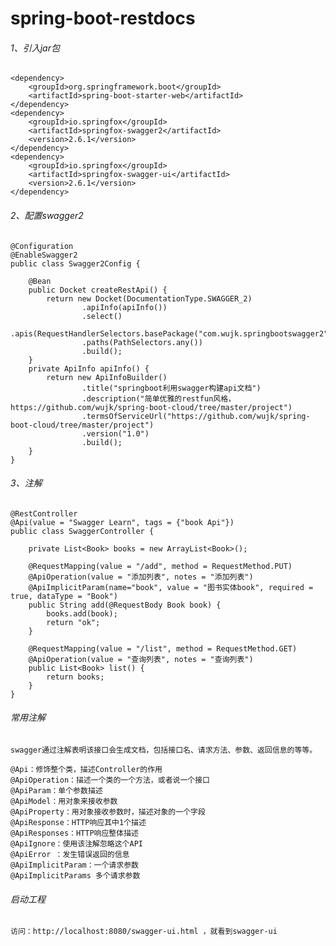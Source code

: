 # spring-boot-restdocs

###### 1、引入jar包
    <dependency>
        <groupId>org.springframework.boot</groupId>
        <artifactId>spring-boot-starter-web</artifactId>
    </dependency>
    <dependency>
        <groupId>io.springfox</groupId>
        <artifactId>springfox-swagger2</artifactId>
        <version>2.6.1</version>
    </dependency>
    <dependency>
        <groupId>io.springfox</groupId>
        <artifactId>springfox-swagger-ui</artifactId>
        <version>2.6.1</version>
    </dependency>
    
###### 2、配置swagger2
    @Configuration
    @EnableSwagger2
    public class Swagger2Config {
    
        @Bean
        public Docket createRestApi() {
            return new Docket(DocumentationType.SWAGGER_2)
                    .apiInfo(apiInfo())
                    .select()
                    .apis(RequestHandlerSelectors.basePackage("com.wujk.springbootswagger2"))
                    .paths(PathSelectors.any())
                    .build();
        }
        private ApiInfo apiInfo() {
            return new ApiInfoBuilder()
                    .title("springboot利用swagger构建api文档")
                    .description("简单优雅的restfun风格，https://github.com/wujk/spring-boot-cloud/tree/master/project")
                    .termsOfServiceUrl("https://github.com/wujk/spring-boot-cloud/tree/master/project")
                    .version("1.0")
                    .build();
        }
    }
    
###### 3、注解
    @RestController
    @Api(value = "Swagger Learn", tags = {"book Api"})
    public class SwaggerController {
    
        private List<Book> books = new ArrayList<Book>();
    
        @RequestMapping(value = "/add", method = RequestMethod.PUT)
        @ApiOperation(value = "添加列表", notes = "添加列表")
        @ApiImplicitParam(name="book", value = "图书实体book", required = true, dataType = "Book")
        public String add(@RequestBody Book book) {
            books.add(book);
            return "ok";
        }
    
        @RequestMapping(value = "/list", method = RequestMethod.GET)
        @ApiOperation(value = "查询列表", notes = "查询列表")
        public List<Book> list() {
            return books;
        }
    }
    
###### 常用注解

    swagger通过注解表明该接口会生成文档，包括接口名、请求方法、参数、返回信息的等等。
    
    @Api：修饰整个类，描述Controller的作用
    @ApiOperation：描述一个类的一个方法，或者说一个接口
    @ApiParam：单个参数描述
    @ApiModel：用对象来接收参数
    @ApiProperty：用对象接收参数时，描述对象的一个字段
    @ApiResponse：HTTP响应其中1个描述
    @ApiResponses：HTTP响应整体描述
    @ApiIgnore：使用该注解忽略这个API
    @ApiError ：发生错误返回的信息
    @ApiImplicitParam：一个请求参数
    @ApiImplicitParams 多个请求参数
    
###### 启动工程
    访问：http://localhost:8080/swagger-ui.html ，就看到swagger-ui
 
  

      